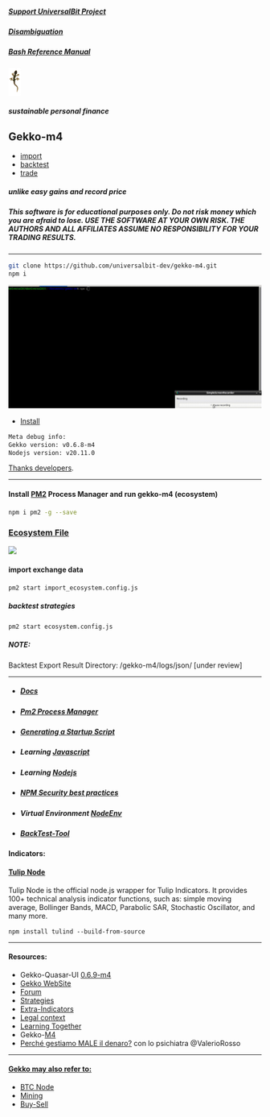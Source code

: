 ##### [Support UniversalBit Project](https://github.com/universalbit-dev/universalbit-dev/tree/main/support)
##### [Disambiguation](https://en.wikipedia.org/wiki/Wikipedia:Disambiguation)
##### [Bash Reference Manual](https://www.gnu.org/software/bash/manual/html_node/index.html)

<img src="https://github.com/universalbit-dev/universalbit-dev/blob/main/docs/assets/images/geppo.png" width="5%"></img>
##### sustainable personal finance
## Gekko-m4
* [import](https://github.com/universalbit-dev/gekko-m4/blob/master/docs/mode/import/import.md)
* [backtest](https://github.com/universalbit-dev/gekko-m4/blob/master/docs/mode/backtest/backtest.md) 
* [trade](https://github.com/universalbit-dev/gekko-m4/blob/master/docs/mode/trade/trade.md) 

##### unlike easy gains and record price

##### This software is for educational purposes only. Do not risk money which you are afraid to lose. USE THE SOFTWARE AT YOUR OWN RISK. THE AUTHORS AND ALL AFFILIATES ASSUME NO RESPONSIBILITY FOR YOUR TRADING RESULTS.
---

```bash
git clone https://github.com/universalbit-dev/gekko-m4.git
npm i
```
<img src="https://github.com/universalbit-dev/gekko-m4/blob/master/images/gif/gekko-m4-nodejs-installation.gif" width="auto"></img>

* [Install](https://github.com/universalbit-dev/gekko-m4/blob/master/docs/installation/installing_gekko.md)

```
Meta debug info:
Gekko version: v0.6.8-m4
Nodejs version: v20.11.0
```
[Thanks developers](https://github.com/askmike/gekko/graphs/contributors).

---

#### Install [PM2](https://pm2.keymetrics.io/) Process Manager and run gekko-m4 (ecosystem)
```bash
npm i pm2 -g --save
```
### [Ecosystem File](https://pm2.keymetrics.io/docs/usage/application-declaration/)
<img src="https://github.com/universalbit-dev/gekko-m4/blob/master/images/gif/pm2_ecosystem.gif" width="auto"></img>
#### import exchange data
```bash
pm2 start import_ecosystem.config.js 
```
##### backtest strategies
```bash
pm2 start ecosystem.config.js 
```

##### NOTE:
Backtest Export Result Directory: /gekko-m4/logs/json/ [under review]

---

* ##### [Docs](https://github.com/universalbit-dev/gekko-m4/tree/master/docs)
* ##### [Pm2 Process Manager](https://pm2.keymetrics.io/docs/usage/quick-start/)
* ##### [Generating a Startup Script](https://pm2.keymetrics.io/docs/usage/startup/)
* ##### Learning [Javascript](https://github.com/universalbit-dev/gekko-m4/tree/master/docs/learning/javascript)
* ##### Learning [Nodejs](https://nodejs.org/docs/latest-v20.x/api/synopsis.html)
* ##### [NPM Security best practices](https://cheatsheetseries.owasp.org/cheatsheets/NPM_Security_Cheat_Sheet.html)
* ##### Virtual Environment [NodeEnv](https://github.com/universalbit-dev/gekko-m4/tree/master/docs/nodenv) 
* ##### [BackTest-Tool](https://github.com/universalbit-dev/gekko-m4/blob/master/docs/backtest/backtest-tool.md)

#### Indicators:
#### [Tulip Node](https://www.npmjs.com/package/tulind)
Tulip Node is the official node.js wrapper for Tulip Indicators. It provides 100+ technical analysis indicator functions, such as: simple moving average, Bollinger Bands, MACD, Parabolic SAR, Stochastic Oscillator, and many more.
```
npm install tulind --build-from-source
```

---
#### Resources:
* Gekko-Quasar-UI [0.6.9-m4](https://github.com/universalbit-dev/gekko-quasar-ui)
* [Gekko WebSite](https://gekko.wizb.it/docs/installation/installing_gekko.html)
* [Forum](https://forum.gekko.wizb.it/)
* [Strategies](https://github.com/xFFFFF/Gekko-Strategies)
* [Extra-Indicators](https://github.com/Gab0/gekko-extra-indicators)
* [Legal context](https://www.europarl.europa.eu/cmsdata/150761/TAX3%20Study%20on%20cryptocurrencies%20and%20blockchain.pdf)
* [Learning Together](https://github.com/universalbit-dev/gekko-m4/tree/master/docs)
* Gekko-[M4](http://www.wikisky.org/starview?object_type=4&object_id=3)
* [Perché gestiamo MALE il denaro?](https://www.youtube.com/watch?v=Y63fReR8vYA) con lo psichiatra @ValerioRosso
---
#### [Gekko may also refer to:](https://en.wikipedia.org/wiki/Gekko_(disambiguation))

* [BTC Node](https://github.com/universalbit-dev/universalbit-dev/tree/main/blockchain/bitcoin)
* [Mining](https://github.com/universalbit-dev/CityGenerator/blob/master/workers/README.md)
* [Buy-Sell](https://github.com/universalbit-dev/gekko-m4/edit/master/README.md)






